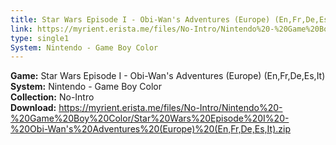 ```yaml
---
title: Star Wars Episode I - Obi-Wan's Adventures (Europe) (En,Fr,De,Es,It)
link: https://myrient.erista.me/files/No-Intro/Nintendo%20-%20Game%20Boy%20Color/Star%20Wars%20Episode%20I%20-%20Obi-Wan's%20Adventures%20(Europe)%20(En,Fr,De,Es,It).zip
type: single1
System: Nintendo - Game Boy Color
---
```

<b>Game:</b> Star Wars Episode I - Obi-Wan's Adventures (Europe) (En,Fr,De,Es,It)<br>
<b>System:</b> Nintendo - Game Boy Color<br>
<b>Collection:</b> No-Intro<br>
<b>Download:</b> https://myrient.erista.me/files/No-Intro/Nintendo%20-%20Game%20Boy%20Color/Star%20Wars%20Episode%20I%20-%20Obi-Wan's%20Adventures%20(Europe)%20(En,Fr,De,Es,It).zip